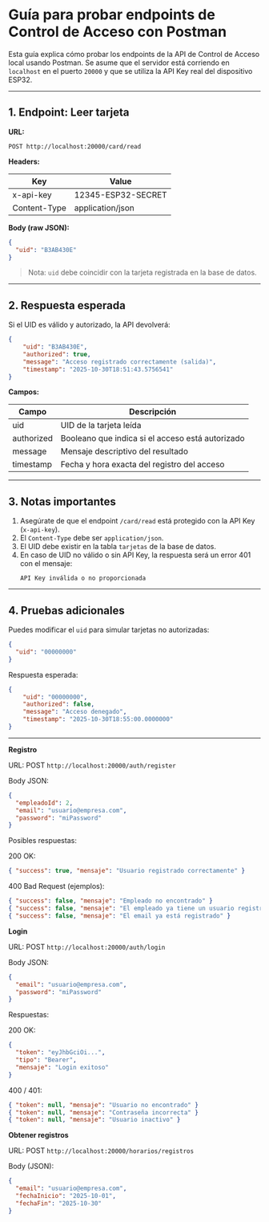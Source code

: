 # Guía para probar endpoints de Control de Acceso con Postman

Esta guía explica cómo probar los endpoints de la API de Control de Acceso local usando Postman. Se asume que el servidor está corriendo en `localhost` en el puerto `20000` y que se utiliza la API Key real del dispositivo ESP32.

---

## 1. Endpoint: Leer tarjeta

**URL:**  
```
POST http://localhost:20000/card/read
```

**Headers:**

| Key       | Value                                   |
|-----------|-----------------------------------------|
| x-api-key | 12345-ESP32-SECRET          |
| Content-Type | application/json                    |

**Body (raw JSON):**

```json
{
  "uid": "B3AB430E"
}
```

> Nota: `uid` debe coincidir con la tarjeta registrada en la base de datos.

---

## 2. Respuesta esperada

Si el UID es válido y autorizado, la API devolverá:

```json
{
    "uid": "B3AB430E",
    "authorized": true,
    "message": "Acceso registrado correctamente (salida)",
    "timestamp": "2025-10-30T18:51:43.5756541"
}
```

**Campos:**

| Campo       | Descripción                                               |
|-------------|-----------------------------------------------------------|
| uid         | UID de la tarjeta leída                                   |
| authorized  | Booleano que indica si el acceso está autorizado         |
| message     | Mensaje descriptivo del resultado                        |
| timestamp   | Fecha y hora exacta del registro del acceso              |

---

## 3. Notas importantes

1. Asegúrate de que el endpoint `/card/read` está protegido con la API Key (`x-api-key`).  
2. El `Content-Type` debe ser `application/json`.  
3. El UID debe existir en la tabla `tarjetas` de la base de datos.  
4. En caso de UID no válido o sin API Key, la respuesta será un error 401 con el mensaje:  
   ```
   API Key inválida o no proporcionada
   ```

---

## 4. Pruebas adicionales

Puedes modificar el `uid` para simular tarjetas no autorizadas:

```json
{
  "uid": "00000000"
}
```

Respuesta esperada:

```json
{
    "uid": "00000000",
    "authorized": false,
    "message": "Acceso denegado",
    "timestamp": "2025-10-30T18:55:00.0000000"
}
```

---

**Registro**

URL: POST ```http://localhost:20000/auth/register```  ```  ```

Body JSON:
```json
{
  "empleadoId": 2,
  "email": "usuario@empresa.com",
  "password": "miPassword"
}
```

Posibles respuestas:

200 OK:
```json
{ "success": true, "mensaje": "Usuario registrado correctamente" }
```

400 Bad Request (ejemplos):
```json
{ "success": false, "mensaje": "Empleado no encontrado" }
{ "success": false, "mensaje": "El empleado ya tiene un usuario registrado" }
{ "success": false, "mensaje": "El email ya está registrado" }
```

**Login**

URL: POST ```http://localhost:20000/auth/login```

Body JSON:
```json
{
  "email": "usuario@empresa.com",
  "password": "miPassword"
}
```

Respuestas:

200 OK:
```json
{
  "token": "eyJhbGciOi...",
  "tipo": "Bearer",
  "mensaje": "Login exitoso"
}
```

400 / 401:
```json
{ "token": null, "mensaje": "Usuario no encontrado" }
{ "token": null, "mensaje": "Contraseña incorrecta" }
{ "token": null, "mensaje": "Usuario inactivo" }
```

**Obtener registros**

URL: POST ```http://localhost:20000/horarios/registros```

Body (JSON):
```json
{
  "email": "usuario@empresa.com",
  "fechaInicio": "2025-10-01",
  "fechaFin": "2025-10-30"
}
```